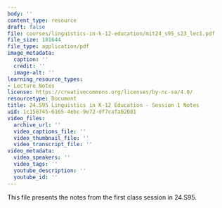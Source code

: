 ```yaml
---
body: ''
content_type: resource
draft: false
file: courses/linguistics-in-k-12-education/mit24_s95_s23_lec1.pdf
file_size: 181644
file_type: application/pdf
image_metadata:
  caption: ''
  credit: ''
  image-alt: ''
learning_resource_types:
- Lecture Notes
license: https://creativecommons.org/licenses/by-nc-sa/4.0/
resourcetype: Document
title: 24.S95 Linguistics in K-12 Education - Session 1 Notes
uid: 1c158745-6165-4ebc-9e72-df7cafa02081
video_files:
  archive_url: ''
  video_captions_file: ''
  video_thumbnail_file: ''
  video_transcript_file: ''
video_metadata:
  video_speakers: ''
  video_tags: ''
  youtube_description: ''
  youtube_id: ''
---
```

This file presents the notes from the first class session in 24.S95.